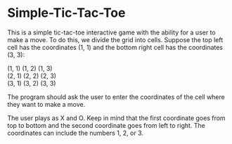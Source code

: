 # Simple-Tic-Tac-Toe
This is a simple tic-tac-toe interactive game with the ability for a user to make a move. To do this, we divide the grid into cells. Suppose the top left cell has the coordinates (1, 1) and the bottom right cell has the coordinates (3, 3):

(1, 1) (1, 2) (1, 3) <br/>
(2, 1) (2, 2) (2, 3) <br/>
(3, 1) (3, 2) (3, 3)

The program should ask the user to enter the coordinates of the cell where they want to make a move.

The user plays as X and O. Keep in mind that the first coordinate goes from top to bottom and the second coordinate goes from left to right. The coordinates can include the numbers 1, 2, or 3.
